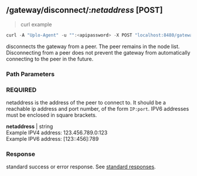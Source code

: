## /gateway/disconnect/:*netaddress* [POST]
> curl example

```go
curl -A "Uplo-Agent" -u "":<apipassword> -X POST "localhost:8480/gateway/disconnect/123.456.789.0:8481"
```

disconnects the gateway from a peer. The peer remains in the node list.
Disconnecting from a peer does not prevent the gateway from automatically
connecting to the peer in the future.

### Path Parameters
### REQUIRED
netaddress is the address of the peer to connect to. It should be a reachable ip
address and port number, of the form `IP:port`. IPV6 addresses must be enclosed
in square brackets.

**netaddress** | string  
Example IPV4 address: 123.456.789.0:123  
Example IPV6 address: [123::456]:789

### Response
standard success or error response. See [standard
responses](#standard-responses).